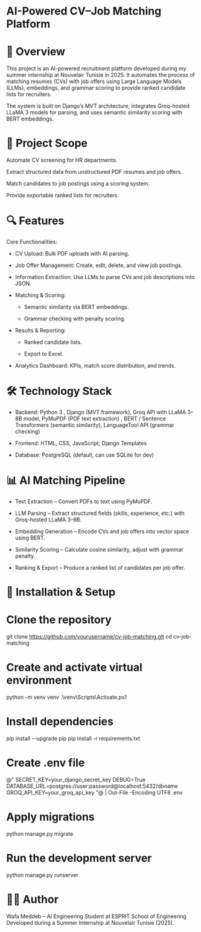 # AI-Powered CV–Job Matching Platform

# 📌 Overview

This project is an AI-powered recruitment platform developed during my summer internship at Nouvelair Tunisie in 2025.
It automates the process of matching resumes (CVs) with job offers using Large Language Models (LLMs), embeddings, and grammar scoring to provide ranked candidate lists for recruiters.

The system is built on Django’s MVT architecture, integrates Groq-hosted LLaMA 3 models for parsing, and uses semantic similarity scoring with BERT embeddings.

# 🎯 Project Scope

Automate CV screening for HR departments.

Extract structured data from unstructured PDF resumes and job offers.

Match candidates to job postings using a scoring system.

Provide exportable ranked lists for recruiters.

# 🔍 Features

Core Functionalities:

- CV Upload: Bulk PDF uploads with AI parsing.

- Job Offer Management: Create, edit, delete, and view job postings.

- Information Extraction: Use LLMs to parse CVs and job descriptions into JSON.

- Matching & Scoring:

    * Semantic similarity via BERT embeddings.

    * Grammar checking with penalty scoring.

- Results & Reporting:

    * Ranked candidate lists.

    * Export to Excel.

- Analytics Dashboard: KPIs, match score distribution, and trends.


# 🛠 Technology Stack

- Backend: Python 3 , Django (MVT framework), Groq API with LLaMA 3–8B model, PyMuPDF (PDF text extraction) , BERT / Sentence Transformers (semantic similarity), LanguageTool API (grammar checking)

- Frontend: HTML, CSS, JavaScript, Django Templates

- Database: PostgreSQL (default, can use SQLite for dev)


# 📊 AI Matching Pipeline

- Text Extraction – Convert PDFs to text using PyMuPDF.

- LLM Parsing – Extract structured fields (skills, experience, etc.) with Groq-hosted LLaMA 3–8B.

- Embedding Generation – Encode CVs and job offers into vector space using BERT.

- Similarity Scoring – Calculate cosine similarity, adjust with grammar penalty.

- Ranking & Export – Produce a ranked list of candidates per job offer.

# 🚀 Installation & Setup

# Clone the repository
git clone https://github.com/yourusername/cv-job-matching.git
cd cv-job-matching

# Create and activate virtual environment
python -m venv venv
.\venv\Scripts\Activate.ps1

# Install dependencies
pip install --upgrade pip
pip install -r requirements.txt

# Create .env file
@"
SECRET_KEY=your_django_secret_key
DEBUG=True
DATABASE_URL=postgres://user:password@localhost:5432/dbname
GROQ_API_KEY=your_groq_api_key
"@ | Out-File -Encoding UTF8 .env

# Apply migrations
python manage.py migrate

# Run the development server
python manage.py runserver


# 👩‍💻 Author

Wafa Meddeb – AI Engineering Student at ESPRIT School of Engineering
Developed during a Summer Internship at Nouvelair Tunisie (2025).
